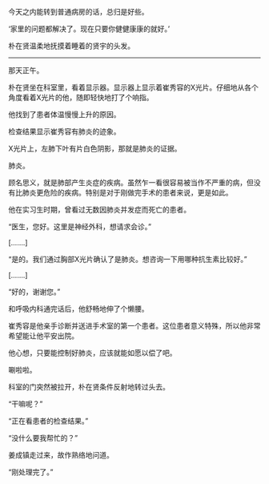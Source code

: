 今天之内能转到普通病房的话，总归是好些。

‘家里的问题都解决了。现在只要你健健康康的就好。’

朴在贤温柔地抚摸着睡着的贤宇的头发。

* * *

那天正午。

朴在贤坐在科室里，看着显示器。显示器上显示着崔秀容的X光片。仔细地从各个角度看着X光片的他，随即轻快地打了个响指。

他找到了患者体温慢慢上升的原因。

检查结果显示崔秀容有肺炎的迹象。

X光片上，左肺下叶有片白色阴影，那就是肺炎的证据。

肺炎。

顾名思义，就是肺部产生炎症的疾病。虽然乍一看很容易被当作不严重的病，但没有比肺炎更危险的疾病。特别是对于刚做完手术的患者来说，更是如此。

他在实习生时期，曾看过无数因肺炎并发症而死亡的患者。

“医生，您好。这里是神经外科，想请求会诊。”

[…….]

“是的。我们通过胸部X光片确认了是肺炎。想咨询一下用哪种抗生素比较好。”

[…….]

“好的，谢谢您。”

和呼吸内科通完话后，他舒畅地伸了个懒腰。

崔秀容是他亲手诊断并送进手术室的第一个患者。这位患者意义特殊，所以他非常希望能让他平安出院。

他心想，只要能控制好肺炎，应该就能如愿以偿了吧。

唰啦啦。

科室的门突然被拉开，朴在贤条件反射地转过头去。

“干嘛呢？”

“正在看患者的检查结果。”

“没什么要我帮忙的？”

姜成镇走过来，故作熟络地问道。

“刚处理完了。”
